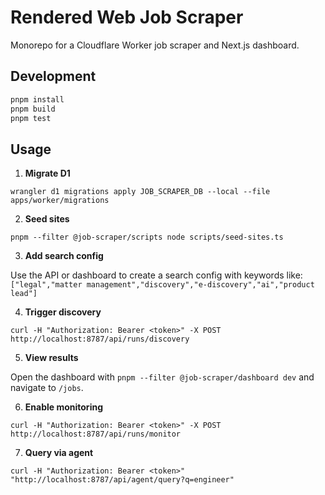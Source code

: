 # Rendered Web Job Scraper

Monorepo for a Cloudflare Worker job scraper and Next.js dashboard.

## Development

```sh
pnpm install
pnpm build
pnpm test
```

## Usage

1. **Migrate D1**

```
wrangler d1 migrations apply JOB_SCRAPER_DB --local --file apps/worker/migrations
```

2. **Seed sites**

```
pnpm --filter @job-scraper/scripts node scripts/seed-sites.ts
```

3. **Add search config**

Use the API or dashboard to create a search config with keywords like:
`["legal","matter management","discovery","e-discovery","ai","product lead"]`

4. **Trigger discovery**

```
curl -H "Authorization: Bearer <token>" -X POST http://localhost:8787/api/runs/discovery
```

5. **View results**

Open the dashboard with `pnpm --filter @job-scraper/dashboard dev` and navigate to `/jobs`.

6. **Enable monitoring**

```
curl -H "Authorization: Bearer <token>" -X POST http://localhost:8787/api/runs/monitor
```

7. **Query via agent**

```
curl -H "Authorization: Bearer <token>" "http://localhost:8787/api/agent/query?q=engineer"
```
